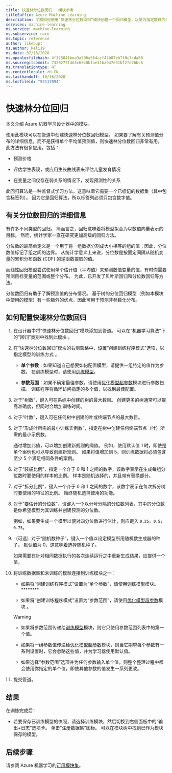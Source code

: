 ```yaml
---
title: 快速林分位数回归： 模块参考
titleSuffix: Azure Machine Learning
description: 了解如何使用“快速林分位数回归”模块创建一个回归模型，以便为指定数目的分位数预测值。
services: machine-learning
ms.service: machine-learning
ms.subservice: core
ms.topic: reference
author: likebupt
ms.author: keli19
ms.date: 07/13/2020
ms.openlocfilehash: 4f325041bea3a596a564ccf42b87eb7f8c7cda80
ms.sourcegitcommit: 7320277f4d3c63c0b1ae31ba047e31bf2fe26bc6
ms.translationtype: HT
ms.contentlocale: zh-CN
ms.lasthandoff: 10/16/2020
ms.locfileid: "92117894"
---
```

# <a name="fast-forest-quantile-regression"></a>快速林分位回归

本文介绍 Azure 机器学习设计器中的模块。

使用此模块可以在管道中创建快速林分位数回归模型。 如果要了解有关预测值分布的详细信息，而不是获得单个平均值预测值，则快速林分位数回归非常有用。 此方法有很多应用，包括：  
  
- 预测价格  
  
- 评估学生表现，或应用生长曲线表来评估儿童发育情况  
  
- 在变量之间仅存在弱关系的情况下，发现预测性的关系  
  
此回归算法是一种监督式学习方法，这意味着它需要一个已标记的数据集（其中包含标签列）。 因为它是回归算法，所以标签列必须只包含数字值。

## <a name="more-about-quantile-regression"></a>有关分位数回归的详细信息

有许多不同类型的回归。 简而言之，回归意味着将模型拟合为以数值向量表示的目标。 然而，统计学家一直在研究更加高级的回归方法。

分位数的最简单定义是一个用于将一组数据分割成大小相等的组的值；因此，分位数值标记了组之间的边界。 从统计学意义上来说，分位数是按固定间隔从随机变量的累积分布函数 (CDF) 的逆函数提取的值。

而线性回归模型尝试使用单个估计值（平均值）来预测数值变量的值，有时你需要预测目标变量的范围或整个分布。 为此，已开发了贝叶斯回归和分位数回归等方法。

分位数回归有助于了解预测值的分布情况。 基于树的分位回归模型（例如本模块中使用的模型）有一些额外的优点，因此可用于预测非参数化分布。

  
## <a name="how-to-configure-fast-forest-quantile-regression"></a>如何配置快速林分位数回归

1. 在设计器中将“快速林分位数回归”模块添加到管道。 可以在“机器学习算法”下的“回归”类别中找到此模块 。

2. 在“快速林分位数回归”模块的右侧窗格中，设置“创建训练程序模式”选项，以指定模型的训练方式 。  
  
    - **单个参数**：如果知道自己想要如何配置模型，请提供一组特定的值作为参数。 在训练模型时，请使用[训练模型](train-model.md)。
  
    - **参数范围**：如果不确定最佳参数，请使用[优化模型超参数](tune-model-hyperparameters.md)模块进行参数扫描。 训练程序将循环访问指定的多个值，以找到最佳配置。

3. 对于“树数”，键入可在系综中创建的树的最大数目。 创建更多的树通常可以提高准确度，但同时会增加训练时间。  

4. 对于“叶数”，键入可在任何树中创建的叶或终端节点的最大数目。  

5. 对于“形成叶所需的最小训练实例数”，指定在树中创建任何终端节点（叶）所需的最小示例数。  
  
     通过增加此值，可以增加创建新规则的阈值。 例如，使用默认值 1 时，即使是单个案例也可以导致创建新规则。 如果将值增加到 5，则训练数据将必须包含至少 5 个满足相同条件的案例。

6. 对于“装袋比例”，指定一个介于 0 和 1 之间的数字，该数字表示在生成每组分位数时要使用的样本的比例。 样本是随机选择的，并且带有替换部分。

7. 对于“拆分比例”，键入一个介于 0 和 1 之间的数字，该数字表示在每次拆分树时要使用的特征的比例。 始终随机选择使用的功能。

8. 对于“要估计的分位数”，请键入一个以分号分隔的分位数列表，其中的分位数是你希望模型为其训练并创建预测的分位数。
  
     例如，如果要生成一个模型以便对四分位数进行估计，则应键入 `0.25; 0.5; 0.75`。  

9. （可选）对于“随机数种子”，键入一个值以设定模型所用随机数生成器的种子。  默认值为 0，这意味着选择随机种子。
  
     如果需要在针对相同数据执行的各次连续运行之中重新生成结果，应提供一个值。  

10. 将训练数据集和未训练的模型连接到训练模块之一： 

    - 如果将“创建训练程序模式”设置为“单个参数”，请使用[训练模型](train-model.md)模块。********

    - 如果将“创建训练程序模式”设置为“参数范围”，请使用[优化模型超参数](tune-model-hyperparameters.md)模块 。

    > [!WARNING]
    > 
    > - 如果将参数范围传递给[训练模型](train-model.md)模块，则它只使用参数范围列表中的第一个值。
    > 
    > - 如果将一组参数值传递给[优化模型超参数](tune-model-hyperparameters.md)模块，则当它期望每个参数有一系列设置时，它会忽略这些值，并为学习器使用默认值。
    > 
    > - 如果选择“参数范围”选项并为任何参数输入单个值，则整个整理过程中都会使用你指定的单个值，即使其他参数的值发生一系列更改。

11. 提交管道。

## <a name="results"></a>结果

在训练完成后：

+ 若要保存已训练模型的快照，请选择训练模块，然后切换到右侧面板中的“输出+日志”选项卡。 单击“注册数据集”图标。  可以在模块树中找到已作为模块保存的模型。

## <a name="next-steps"></a>后续步骤

请参阅 Azure 机器学习的[可用模块集](module-reference.md)。
